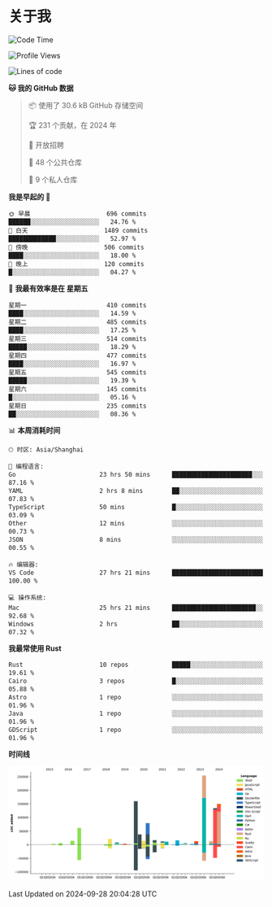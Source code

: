 # 关于我

<!--START_SECTION:waka-->
![Code Time](http://img.shields.io/badge/Code%20Time-3%2C195%20hrs%2040%20mins-blue)

![Profile Views](http://img.shields.io/badge/%E4%B8%AA%E4%BA%BA%E8%B5%84%E6%96%99%E8%A7%82%E7%9C%8B%E6%AC%A1%E6%95%B0-0-blue)

![Lines of code](https://img.shields.io/badge/%E4%BB%8E%E3%80%8CHello%20World%E3%80%8D%E8%B5%B7%E6%88%91%E5%B7%B2%E7%BB%8F%E5%86%99%E4%BA%86-1.0%20million%20%E8%A1%8C%E4%BB%A3%E7%A0%81-blue)

**🐱 我的 GitHub 数据** 

> 📦  使用了 30.6 kB GitHub 存储空间 
 > 
> 🏆 231 个贡献，在 2024 年
 > 
> 💼 开放招聘
 > 
> 📜 48 个公共仓库 
 > 
> 🔑 9 个私人仓库 
 > 
**我是早起的 🐤** 

```text
🌞 早晨                     696 commits         ██████░░░░░░░░░░░░░░░░░░░   24.76 % 
🌆 白天                     1489 commits        █████████████░░░░░░░░░░░░   52.97 % 
🌃 傍晚                     506 commits         ████░░░░░░░░░░░░░░░░░░░░░   18.00 % 
🌙 晚上                     120 commits         █░░░░░░░░░░░░░░░░░░░░░░░░   04.27 % 
```
📅 **我最有效率是在 星期五** 

```text
星期一                      410 commits         ████░░░░░░░░░░░░░░░░░░░░░   14.59 % 
星期二                      485 commits         ████░░░░░░░░░░░░░░░░░░░░░   17.25 % 
星期三                      514 commits         █████░░░░░░░░░░░░░░░░░░░░   18.29 % 
星期四                      477 commits         ████░░░░░░░░░░░░░░░░░░░░░   16.97 % 
星期五                      545 commits         █████░░░░░░░░░░░░░░░░░░░░   19.39 % 
星期六                      145 commits         █░░░░░░░░░░░░░░░░░░░░░░░░   05.16 % 
星期日                      235 commits         ██░░░░░░░░░░░░░░░░░░░░░░░   08.36 % 
```


📊 **本周消耗时间** 

```text
🕑︎ 时区: Asia/Shanghai

💬 编程语言: 
Go                       23 hrs 50 mins      ██████████████████████░░░   87.16 % 
YAML                     2 hrs 8 mins        ██░░░░░░░░░░░░░░░░░░░░░░░   07.83 % 
TypeScript               50 mins             █░░░░░░░░░░░░░░░░░░░░░░░░   03.09 % 
Other                    12 mins             ░░░░░░░░░░░░░░░░░░░░░░░░░   00.73 % 
JSON                     8 mins              ░░░░░░░░░░░░░░░░░░░░░░░░░   00.55 % 

🔥 编辑器: 
VS Code                  27 hrs 21 mins      █████████████████████████   100.00 % 

💻 操作系统: 
Mac                      25 hrs 21 mins      ███████████████████████░░   92.68 % 
Windows                  2 hrs               ██░░░░░░░░░░░░░░░░░░░░░░░   07.32 % 
```

**我最常使用 Rust** 

```text
Rust                     10 repos            █████░░░░░░░░░░░░░░░░░░░░   19.61 % 
Cairo                    3 repos             █░░░░░░░░░░░░░░░░░░░░░░░░   05.88 % 
Astro                    1 repo              ░░░░░░░░░░░░░░░░░░░░░░░░░   01.96 % 
Java                     1 repo              ░░░░░░░░░░░░░░░░░░░░░░░░░   01.96 % 
GDScript                 1 repo              ░░░░░░░░░░░░░░░░░░░░░░░░░   01.96 % 
```



**时间线**

![Lines of Code chart](https://raw.githubusercontent.com/catusax/catusax/master/assets/bar_graph.png)


 Last Updated on 2024-09-28 20:04:28 UTC
<!--END_SECTION:waka-->
